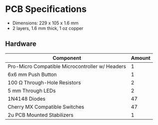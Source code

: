 # PCB Specifications
- Dimensions: 229 x 105 x 1.6 mm
- 2 layers, 1.6 mm thick, 1 oz copper
## Hardware
| Component | Amount |
|-----------|--------|
| Pro-Micro Compatible Microcontroller w/ Headers| 1 |
| 6x6 mm Push Button | 1 |
| 100 Ω Through-Hole Resistors | 2 |
| 5 mm Through LEDs | 2 |
| 1N4148 Diodes | 47 |
| Cherry MX Compatible Switches | 47 |
| 2u PCB Mounted Stabilizers | 1 |
